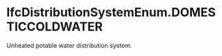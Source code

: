 IfcDistributionSystemEnum.DOMESTICCOLDWATER
===========================================
Unheated potable water distribution system.



